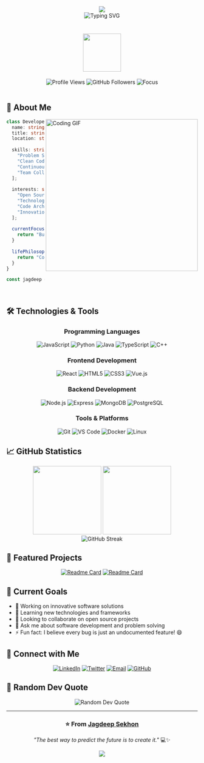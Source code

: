 <div align="center">
  <img src="https://capsule-render.vercel.app/api?type=waving&color=0:FF6B6B,50:4ECDC4,100:45B7D1&height=120&section=header&text=&fontSize=0" />
</div>

<div align="center">
  <img src="https://readme-typing-svg.herokuapp.com/?lines=Hi+there!+I'm+Jagdeep+Sekhon+👋;Software+Developer+%7C+Problem+Solver;Passionate+about+Clean+Code;Always+Learning+Something+New&font=Fira%20Code&center=true&width=380&height=50&duration=4000&pause=1000" alt="Typing SVG" />
</div>

<h1 align="center">
  <img src="https://media.giphy.com/media/M9gbBd9nbDrOTu1Mqx/giphy.gif" width="100"/>
</h1>

<div align="center">
  <img src="https://komarev.com/ghpvc/?username=ISEKHON&label=Profile%20Views&color=brightgreen&style=flat-square" alt="Profile Views" />
  <img src="https://img.shields.io/github/followers/ISEKHON?label=Followers&style=flat-square&color=blue&logo=github" alt="GitHub Followers" />
  <img src="https://img.shields.io/badge/Focus-Software%20Development-orange?style=flat-square" alt="Focus" />
</div>

<br>

## 🚀 About Me

<img align="right" alt="Coding GIF" width="400" src="https://media.giphy.com/media/qgQUggAC3Pfv687qPC/giphy.gif">

```typescript
class Developer {
  name: string = "Jagdeep";
  title: string = "Software Developer";
  location: string = "🌍 Earth";
  
  skills: string[] = [
    "Problem Solving",
    "Clean Code Advocate",
    "Continuous Learning",
    "Team Collaboration"
  ];
  
  interests: string[] = [
    "Open Source",
    "Technology Trends",
    "Code Architecture",
    "Innovation"
  ];
  
  currentFocus(): string {
    return "Building amazing software solutions 💻";
  }
  
  lifePhilosophy(): string {
    return "Code with purpose, learn with passion! ✨";
  }
}

const jagdeep = new Developer();
```

<br clear="both"/>

## 🛠️ Technologies & Tools

<div align="center">

### Programming Languages
![JavaScript](https://img.shields.io/badge/-JavaScript-F7DF1E?style=flat-square&logo=javascript&logoColor=black)
![Python](https://img.shields.io/badge/-Python-3776AB?style=flat-square&logo=python&logoColor=white)
![Java](https://img.shields.io/badge/-Java-007396?style=flat-square&logo=java&logoColor=white)
![TypeScript](https://img.shields.io/badge/-TypeScript-3178C6?style=flat-square&logo=typescript&logoColor=white)
![C++](https://img.shields.io/badge/-C++-00599C?style=flat-square&logo=cplusplus&logoColor=white)

### Frontend Development
![React](https://img.shields.io/badge/-React-61DAFB?style=flat-square&logo=react&logoColor=black)
![HTML5](https://img.shields.io/badge/-HTML5-E34F26?style=flat-square&logo=html5&logoColor=white)
![CSS3](https://img.shields.io/badge/-CSS3-1572B6?style=flat-square&logo=css3&logoColor=white)
![Vue.js](https://img.shields.io/badge/-Vue.js-4FC08D?style=flat-square&logo=vuedotjs&logoColor=white)

### Backend Development
![Node.js](https://img.shields.io/badge/-Node.js-339933?style=flat-square&logo=nodedotjs&logoColor=white)
![Express](https://img.shields.io/badge/-Express-000000?style=flat-square&logo=express&logoColor=white)
![MongoDB](https://img.shields.io/badge/-MongoDB-47A248?style=flat-square&logo=mongodb&logoColor=white)
![PostgreSQL](https://img.shields.io/badge/-PostgreSQL-336791?style=flat-square&logo=postgresql&logoColor=white)

### Tools & Platforms
![Git](https://img.shields.io/badge/-Git-F05032?style=flat-square&logo=git&logoColor=white)
![VS Code](https://img.shields.io/badge/-VS%20Code-007ACC?style=flat-square&logo=visualstudiocode&logoColor=white)
![Docker](https://img.shields.io/badge/-Docker-2496ED?style=flat-square&logo=docker&logoColor=white)
![Linux](https://img.shields.io/badge/-Linux-FCC624?style=flat-square&logo=linux&logoColor=black)

</div>

## 📈 GitHub Statistics

<div align="center">
  <img height="180em" src="https://github-readme-stats.vercel.app/api?username=ISEKHON&show_icons=true&theme=tokyonight&include_all_commits=true&count_private=true"/>
  <img height="180em" src="https://github-readme-stats.vercel.app/api/top-langs/?username=ISEKHON&layout=compact&langs_count=8&theme=tokyonight"/>
</div>

<div align="center">
  <img src="https://github-readme-streak-stats.herokuapp.com/?user=ISEKHON&theme=tokyonight" alt="GitHub Streak" />
</div>

## 🌟 Featured Projects

<div align="center">

[![Readme Card](https://github-readme-stats.vercel.app/api/pin/?username=ISEKHON&repo=repo1&theme=tokyonight)](https://github.com/ISEKHON/repo1)
[![Readme Card](https://github-readme-stats.vercel.app/api/pin/?username=ISEKHON&repo=repo2&theme=tokyonight)](https://github.com/ISEKHON/repo2)

</div>

## 🎯 Current Goals

- 🔭 Working on innovative software solutions
- 🌱 Learning new technologies and frameworks
- 👯 Looking to collaborate on open source projects
- 💬 Ask me about software development and problem solving
- ⚡ Fun fact: I believe every bug is just an undocumented feature! 😄

## 🤝 Connect with Me

<div align="center">

[![LinkedIn](https://img.shields.io/badge/-LinkedIn-0077B5?style=for-the-badge&logo=linkedin&logoColor=white)](https://linkedin.com/in/jagdeep-sekhon)
[![Twitter](https://img.shields.io/badge/-Twitter-1DA1F2?style=for-the-badge&logo=twitter&logoColor=white)](https://twitter.com/jagdeep_sekhon)
[![Email](https://img.shields.io/badge/-Email-D14836?style=for-the-badge&logo=gmail&logoColor=white)](mailto:jagdeep.sekhon@example.com)
[![GitHub](https://img.shields.io/badge/-GitHub-181717?style=for-the-badge&logo=github&logoColor=white)](https://github.com/ISEKHON)

</div>

## 💭 Random Dev Quote

<div align="center">
  <img src="https://quotes-github-readme.vercel.app/api?type=horizontal&theme=tokyonight" alt="Random Dev Quote"/>
</div>

---

<div align="center">

### ⭐️ From [Jagdeep Sekhon](https://github.com/ISEKHON)

*"The best way to predict the future is to create it."* 💻✨

</div>

<div align="center">
  <img src="https://capsule-render.vercel.app/api?type=waving&color=0:FF6B6B,50:4ECDC4,100:45B7D1&height=120&section=footer" />
</div>
